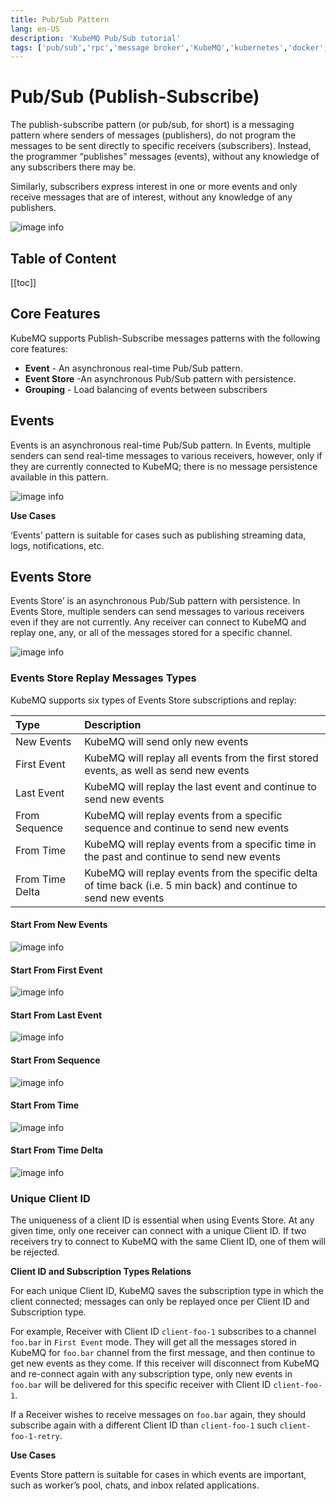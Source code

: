 ```yaml
---
title: Pub/Sub Pattern
lang: en-US
description: 'KubeMQ Pub/Sub tutorial'
tags: ['pub/sub','rpc','message broker','KubeMQ','kubernetes','docker','cloud native','message queue','guide','tutorial']
---
```

# Pub/Sub (Publish-Subscribe)
The publish-subscribe pattern (or pub/sub, for short) is a messaging pattern where senders of messages (publishers), do not program the messages to be sent directly to specific receivers (subscribers). Instead, the programmer “publishes” messages (events), without any knowledge of any subscribers there may be.

Similarly, subscribers express interest in one or more events and only receive messages that are of interest, without any knowledge of any publishers.

![image info](./images/pubsub.png)
## Table of Content
[[toc]]

## Core Features
KubeMQ supports Publish-Subscribe messages patterns with the following core features:

- **Event** -  An asynchronous real-time Pub/Sub pattern.
- **Event Store** -An asynchronous Pub/Sub pattern with persistence.
- **Grouping** - Load balancing of events between subscribers


## Events
Events is an asynchronous real-time Pub/Sub pattern.
In Events, multiple senders can send real-time messages to various receivers, however, only if they are currently connected to KubeMQ; there is no message persistence available in this pattern.

![image info](./images/event.png)

**Use Cases**

‘Events’ pattern is suitable for cases such as publishing streaming data, logs, notifications, etc.

## Events Store
Events Store’ is an asynchronous Pub/Sub pattern with persistence.
In Events Store, multiple senders can send messages to various receivers even if they are not currently. Any receiver can connect to KubeMQ and replay one, any, or all of the messages stored for a specific channel.

![image info](./images/event-store.png)

### Events Store Replay Messages Types

KubeMQ supports six types of Events Store subscriptions and replay:

| Type            | Description                                                                                                  |
|:----------------|:-------------------------------------------------------------------------------------------------------------|
| New Events      | KubeMQ will send only new events                                                                             |
| First Event     | KubeMQ will replay all events from the first stored events, as well as send new events                          |
| Last Event      | KubeMQ will replay the last event and continue to send new events                                            |
| From Sequence   | KubeMQ will replay events from a specific sequence and continue to send new events                             |
| From Time       | KubeMQ will replay events from a specific time in the past and continue to send new events                     |
| From Time Delta | KubeMQ will replay events from the specific delta of time back (i.e. 5 min back) and continue to send new events |


#### Start From New Events

![image info](./images/event-store-from-new.png)


#### Start From First Event

![image info](./images/event-store-from-first.png)


#### Start From Last Event

![image info](./images/event-store-from-last.png)


#### Start From Sequence

![image info](./images/event-store-from-seq.png)


#### Start From Time

![image info](./images/event-store-from-time.png)


#### Start From Time Delta

![image info](./images/event-store-from-time-delta.png)


### Unique Client ID

The uniqueness of a client ID is essential when using Events Store.  At any given time, only one receiver can connect with a unique Client ID. If two receivers try to connect to KubeMQ with the same Client ID, one of them will be rejected.

**Client ID and Subscription Types Relations**

For each unique Client ID, KubeMQ saves the subscription type in which the client connected; messages can only be replayed once per Client ID and Subscription type.

For example, Receiver with Client ID `client-foo-1` subscribes to a channel `foo.bar` in `First Event` mode. They will get all the messages stored in KubeMQ for `foo.bar` channel from the first message, and then continue to get new events as they come.
If this receiver will disconnect from KubeMQ and re-connect again with any subscription type, only new events in `foo.bar` will be delivered for this specific receiver with Client ID `client-foo-1`.

If a Receiver wishes to receive messages on `foo.bar` again, they should subscribe again with a different Client ID than `client-foo-1` such `client-foo-1-retry`.

**Use Cases**

Events Store pattern is suitable for cases in which events are important, such as worker’s pool, chats, and inbox related applications.
